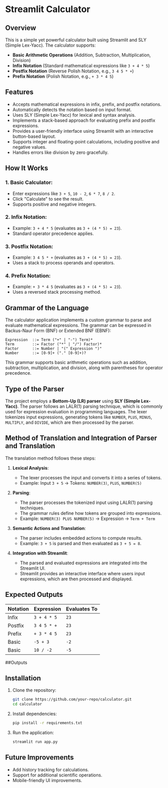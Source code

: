 # Streamlit Calculator

## Overview
This is a simple yet powerful calculator built using Streamlit and SLY (Simple Lex-Yacc). The calculator supports:
- **Basic Arithmetic Operations** (Addition, Subtraction, Multiplication, Division)
- **Infix Notation** (Standard mathematical expressions like `3 + 4 * 5`)
- **Postfix Notation** (Reverse Polish Notation, e.g., `3 4 5 * +`)
- **Prefix Notation** (Polish Notation, e.g., `+ 3 * 4 5`)

## Features
- Accepts mathematical expressions in infix, prefix, and postfix notations.
- Automatically detects the notation based on input format.
- Uses SLY (Simple Lex-Yacc) for lexical and syntax analysis.
- Implements a stack-based approach for evaluating prefix and postfix expressions.
- Provides a user-friendly interface using Streamlit with an interactive button-based layout.
- Supports integer and floating-point calculations, including positive and negative values.
- Handles errors like division by zero gracefully.

## How It Works
### 1. Basic Calculator:
- Enter expressions like `3 + 5`, `10 - 2`, `6 * 7`, `8 / 2`.
- Click "Calculate" to see the result.
- Supports positive and negative integers.

### 2. Infix Notation:
- Example: `3 + 4 * 5` (evaluates as `3 + (4 * 5) = 23`).
- Standard operator precedence applies.

### 3. Postfix Notation:
- Example: `3 4 5 * +` (evaluates as `3 + (4 * 5) = 23`).
- Uses a stack to process operands and operators.

### 4. Prefix Notation:
- Example: `+ 3 * 4 5` (evaluates as `3 + (4 * 5) = 23`).
- Uses a reversed stack processing method.

## Grammar of the Language
The calculator application implements a custom grammar to parse and evaluate mathematical expressions. The grammar can be expressed in Backus-Naur Form (BNF) or Extended BNF (EBNF):
```
Expression  ::= Term ("+" | "-") Term)*
Term        ::= Factor ("*" | "/") Factor)*
Factor      ::= Number | "(" Expression ")"
Number      ::= [0-9]+ ("." [0-9]+)?
```
This grammar supports basic arithmetic operations such as addition, subtraction, multiplication, and division, along with parentheses for operator precedence.

## Type of the Parser
The project employs a **Bottom-Up (LR) parser** using **SLY (Simple Lex-Yacc)**. The parser follows an LALR(1) parsing technique, which is commonly used for expression evaluation in programming languages. The lexer tokenizes input expressions, generating tokens like `NUMBER`, `PLUS`, `MINUS`, `MULTIPLY`, and `DIVIDE`, which are then processed by the parser.

## Method of Translation and Integration of Parser and Translation
The translation method follows these steps:

1. **Lexical Analysis**:
   - The lexer processes the input and converts it into a series of tokens.
   - Example: Input `3 + 5` → Tokens: `NUMBER(3)`, `PLUS`, `NUMBER(5)`

2. **Parsing**:
   - The parser processes the tokenized input using LALR(1) parsing techniques.
   - The grammar rules define how tokens are grouped into expressions.
   - Example: `NUMBER(3) PLUS NUMBER(5)` → Expression → `Term + Term`

3. **Semantic Actions and Translation**:
   - The parser includes embedded actions to compute results.
   - Example: `3 + 5` is parsed and then evaluated as `3 + 5 = 8`.

4. **Integration with Streamlit**:
   - The parsed and evaluated expressions are integrated into the Streamlit UI.
   - Streamlit provides an interactive interface where users input expressions, which are then processed and displayed.

## Expected Outputs
| Notation | Expression | Evaluates To |
|----------|------------|-------------|
| Infix    | `3 + 4 * 5` | `23` |
| Postfix  | `3 4 5 * +` | `23` |
| Prefix   | `+ 3 * 4 5` | `23` |
| Basic    | `-5 + 3`    | `-2` |
| Basic    | `10 / -2`   | `-5` |

##Outputs


## Installation
1. Clone the repository:
   ```sh
   git clone https://github.com/your-repo/calculator.git
   cd calculator
   ```
2. Install dependencies:
   ```sh
   pip install -r requirements.txt
   ```
3. Run the application:
   ```sh
   streamlit run app.py
   ```

## Future Improvements
- Add history tracking for calculations.
- Support for additional scientific operations.
- Mobile-friendly UI improvements.

